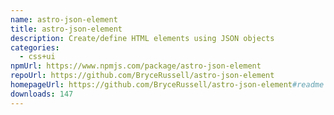 ```yaml
---
name: astro-json-element
title: astro-json-element
description: Create/define HTML elements using JSON objects
categories:
  - css+ui
npmUrl: https://www.npmjs.com/package/astro-json-element
repoUrl: https://github.com/BryceRussell/astro-json-element
homepageUrl: https://github.com/BryceRussell/astro-json-element#readme
downloads: 147
---
```

